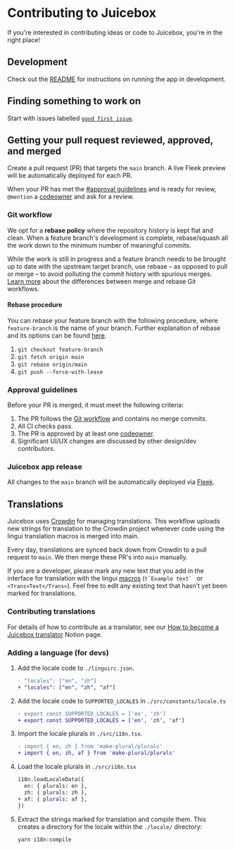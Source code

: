 # Contributing to Juicebox

If you're interested in contributing ideas or code to Juicebox, you're in the
right place!

## Development

Check out the [README](README.md#usage) for instructions on running the app in
development.

## Finding something to work on

Start with issues labelled
[`good first issue`](https://github.com/jbx-protocol/juice-juicehouse/issues?q=is%3Aopen+is%3Aissue+label%3A%22good+first+issue%22).

## Getting your pull request reviewed, approved, and merged

Create a pull request (PR) that targets the `main` branch. A live Fleek preview
will be automatically deployed for each PR.

When your PR has met the [#approval guidelines](approval-guidelines) and is
ready for review, `@mention` a [codeowner](.github/CODEOWNERS) and ask for a
review.

### Git workflow

We opt for a **rebase policy** where the repository history is kept flat and
clean. When a feature branch's development is complete, rebase/squash all the
work down to the minimum number of meaningful commits.

While the work is still in progress and a feature branch needs to be brought up
to date with the upstream target branch, use rebase – as opposed to pull or
merge – to avoid polluting the commit history with spurious merges.
[Learn more](https://www.atlassian.com/git/articles/git-team-workflows-merge-or-rebase)
about the differences between merge and rebase Git workflows.

#### Rebase procedure

You can rebase your feature branch with the following procedure, where `feature-branch` is the name of your branch. Further explanation of rebase and its options can be found [here](https://docs.gitlab.com/ee/topics/git/git_rebase.html).

1. `git checkout feature-branch`
2. `git fetch origin main`
3. `git rebase origin/main`
4. `git push --force-with-lease`

### Approval guidelines

Before your PR is merged, it must meet the following criteria:

1. The PR follows the [Git workflow](#git-workflow) and contains no merge
   commits.
1. All CI checks pass.
1. The PR is approved by at least one [codeowner](.github/CODEOWNERS).
1. Significant UI/UX changes are discussed by other design/dev contributors.

### Juicebox app release

All changes to the `main` branch will be automatically deployed via
[Fleek](https://fleek.co).

## Translations

Juicebox uses [Crowdin](https://crowdin.com/project/juicebox-interface) for managing translations. This workflow uploads new strings for translation to the Crowdin project whenever code using the lingui translation macros is merged into main.

Every day, translations are synced back down from Crowdin to a pull request to `main`. We then merge these PR's into `main` manually.

If you are a developer, please mark any new text that you add in the interface for translation with the lingui [macros](https://lingui.js.org/ref/macro.html) (``t`Example text` `` or `<Trans>Text</Trans>`). Feel free to edit any existing text that hasn't yet been marked for translations. 

### Contributing translations
For details of how to contribute as a translator, see our [How to become a Juicebox translator](https://www.notion.so/juicebox/How-to-become-a-Juicebox-translator-81fdd9344ef043909a48bd7373ef73d7) Notion page. 


### Adding a language (for devs)

1. Add the locale code to `./linguirc.json`.

   ```diff
   - "locales": ["en", "zh"]
   + "locales": ["en", "zh", "af"]
   ```

1. Add the locale code to `SUPPORTED_LOCALES` in `./src/constants/locale.ts`

   ```diff
   - export const SUPPORTED_LOCALES = ['en', 'zh']
   + export const SUPPORTED_LOCALES = ['en', 'zh', 'af']
   ```

1. Import the locale plurals in `./src/i18n.tsx`.

   ```diff
   - import { en, zh } from 'make-plural/plurals'
   + import { en, zh, af } from 'make-plural/plurals'
   ```

1. Load the locale plurals in `./src/i18n.tsx`

   ```diff
   i18n.loadLocaleData({
     en: { plurals: en },
     zh: { plurals: zh },
   + af: { plurals: af },
   })
   ```

1. Extract the strings marked for translation and compile them. This creates a directory for the
   locale within the `./locale/` directory:

   ```bash
   yarn i18n:compile
   ```
